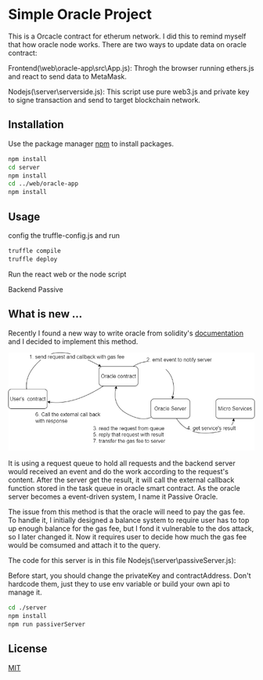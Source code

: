 # Simple Oracle Project

This is a Orcacle contract for etherum network. I did this to remind myself that how oracle node works.
There are two ways to update data on oracle contract:

Frontend(\web\oracle-app\src\App.js): Throgh the browser running ethers.js and react to send data to MetaMask.

Nodejs(\server\serverside.js): This script use pure web3.js and private key to signe transaction and send to target blockchain network.

## Installation

Use the package manager [npm](https://www.npmjs.com/) to install packages.

```bash
npm install
cd server 
npm install
cd ../web/oracle-app
npm install
```

## Usage

config the truffle-config.js and run
```bash
truffle compile
truffle deploy
```
Run the react web or the node script

Backend Passive


## What is new ...

Recently I found a new way to write oracle from solidity's [documentation](https://docs.soliditylang.org/en/v0.8.11/types.html?highlight=oracle#function-types) and I decided to implement this method. 

![Passive Oracle](./PassiveOracle.png)

It is using a request queue to hold all requests and the backend server would received an event and do the work according to the request's content. After the server get the result, it will call the external callback function stored in the task queue in oracle smart contract. As the oracle server becomes a event-driven system, I name it Passive Oracle.

The issue from this method is that the oracle will need to pay the gas fee. To handle it, I initially designed a balance system to require user has to top up enough balance for the gas fee, but I fond it vulnerable to the dos attack, so I later changed it. Now it requires user to decide how much the gas fee would be comsumed and attach it to the query.

The code for this server is in this file Nodejs(\server\passiveServer.js): 

Before start, you should change the privateKey and contractAddress. Don't hardcode them, just they to use env variable or build your own api to manage it.

```bash
cd ./server
npm install
npm run passiverServer
```


## License
[MIT](https://choosealicense.com/licenses/mit/)